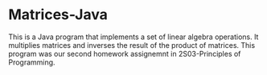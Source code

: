 # Matrices-Java
This is a Java program that implements a set of linear algebra operations. It multiplies matrices and inverses the result of the product of matrices. This program was our second homework assignemnt in 2S03-Principles of Programming.



